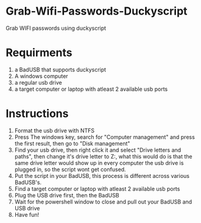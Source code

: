 # Grab-Wifi-Passwords-Duckyscript
Grab WIFI passwords using duckyscript
# Requirments
1. a BadUSB that supports duckyscript
2. A windows computer
3. a regular usb drive
4. a target computer or laptop with atleast 2 available usb ports
# Instructions
1) Format the usb drive with NTFS
2) Press The windows key, search for "Computer management" and press the first result, then go to "Disk management"
3) Find your usb drive, then right click it and select "Drive letters and paths", then change it's drive letter to Z:\, what this would do is that the same drive letter would show up in every computer the usb drive is plugged in, so the script wont get confused.
4) Put the script in your BadUSB, this process is different across various BadUSB's.
5) Find a target computer or laptop with atleast 2 available usb ports
6) Plug the USB drive first, then the BadUSB
7) Wait for the powershell window to close and pull out your BadUSB and USB drive
8) Have fun!
